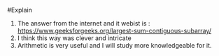 #Explain
1. The answer from the internet and it webist is : https://www.geeksforgeeks.org/largest-sum-contiguous-subarray/
2. I think this way was clever and intricate
3. Arithmetic is very useful and I will  study more knowledgeable for it.